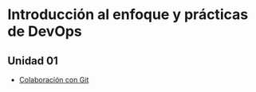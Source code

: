 # Introducción al enfoque y prácticas de DevOps

## Unidad 01

* [Colaboración con Git](./unidad/01)

